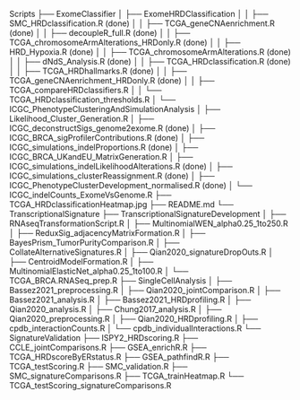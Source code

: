 Scripts
├── ExomeClassifier
│ ├── ExomeHRDClassification
│ │ ├── SMC_HRDclassification.R (done)
│ │ ├── TCGA_geneCNAenrichment.R (done)
│ │ ├── decoupleR_full.R (done)
│ │ ├── TCGA_chromosomeArmAlterations_HRDonly.R (done)
│ │ ├── HRD_Hypoxia.R (done)
│ │ ├── TCGA_chromosomeArmAlterations.R (done)
│ │ ├── dNdS_Analysis.R (done)
│ │ ├── TCGA_HRDclassification.R (done)
│ │ ├── TCGA_HRDhallmarks.R (done)
│ │ ├── TCGA_geneCNAenrichment_HRDonly.R (done)
│ │ ├── TCGA_compareHRDclassifiers.R
│ │ └── TCGA_HRDclassification_thresholds.R
│ └── ICGC_PhenotypeClusteringAndSimulationAnalysis
│ ├── Likelihood_Cluster_Generation.R
│ ├── ICGC_deconstructSigs_genome2exome.R (done)
│ ├── ICGC_BRCA_sigProfilerContributions.R (done)
│ ├── ICGC_simulations_indelProportions.R (done)
│ ├── ICGC_BRCA_UKandEU_MatrixGeneration.R
│ ├── ICGC_simulations_indelLikelihoodAlterations.R (done)
│ ├── ICGC_simulations_clusterReassignment.R (done)
│ ├── ICGC_PhenotypeClusterDevelopment_normalised.R (done)
│ └── ICGC_indelCounts_ExomeVsGenome.R
├── TCGA_HRDclassificationHeatmap.jpg
├── README.md
└── TranscriptionalSignature
├── TranscriptionalSignatureDevelopment
│ ├── RNAseqTransformationScript.R
│ ├── MultinomialWEN_alpha0.25_1to250.R
│ ├── ReduxSig_adjacencyMatrixFormation.R
│ ├── BayesPrism_TumorPurityComparison.R
│ ├── CollateAlternativeSignatures.R
│ ├── Qian2020_signatureDropOuts.R
│ ├── CentroidModelFormation.R
│ ├── MultinomialElasticNet_alpha0.25_1to100.R
│ └── TCGA_BRCA.RNASeq_prep.R
├── SingleCellAnalysis
│ ├── Bassez2021_preprocessing.R
│ ├── Qian2020_jointComparison.R
│ ├── Bassez2021_analysis.R
│ ├── Bassez2021_HRDprofiling.R
│ ├── Qian2020_analysis.R
│ ├── Chung2017_analysis.R
│ ├── Qian2020_preprocessing.R
│ ├── Qian2020_HRDprofiling.R
│ ├── cpdb_interactionCounts.R
│ └── cpdb_individualInteractions.R
└── SignatureValidation
├── ISPY2_HRDscoring.R
├── CCLE_jointComparisons.R
├── GSEA_enrichR.R
├── TCGA_HRDscoreByERstatus.R
├── GSEA_pathfindR.R
├── TCGA_testScoring.R
├── SMC_validation.R
├── SMC_signatureComparisons.R
├── TCGA_trainHeatmap.R
└── TCGA_testScoring_signatureComparisons.R
